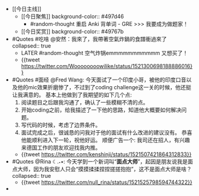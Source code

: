 - [[今日主线]]
	- [[今日聚焦]]
	  background-color:: #497d46
		- #random-thought 重启 Anki 背单词 - GRE >>> 我要成为做题家！
	- [[今日奖赏]]
	  background-color:: #49767b
- #Quotes #吃啥 @安然：我來了，我帶著空氣炸鍋的食譜衝過來了
  collapsed:: true
	- LATER #random-thought 空气炸锅emmmmmmmmmmm 又想买了！
	- {{tweet https://twitter.com/Woooooooowilike/status/1521300698188886016}}
- #Quotes #面经 @Fred Wang: 今天面试了一个印度小哥，被他的印度口音以及他的mic效果折磨惨了，不过到了coding challenge这一关的时候，他还挺让我满意的。 基本上他做到了我期望的如下几个点: 
  1. 阅读题目之后跟我沟通了，确认了一些模糊不清的点。
  2. 开始coding之前，给我描述了一下他的思路，知道他大概要如何解决问题。
  3. 写代码的时候，考虑了边界条件。
  4. 面试完成之后，很诚恳的问我对于他的面试有什么改进的建议没有。
  恭喜他能顺利进入下一轮，祝他好运。 顺便广告一个: 我司还在招人，有兴趣来德国工作的朋友欢迎找我内推。
	- {{tweet https://twitter.com/kenshinji/status/1521507421864312833}}
- #Quotes @Rina ☾.‎˖٭: 今天学到一个新词叫“**面点大师**”，起因是朋友说我是面点大师，因为我安慰人只会“摸摸揉揉捏捏搓搓抱抱”，这不是面点大师是啥？
  collapsed:: true
	- {{tweet https://twitter.com/null_rina/status/1521525798594744322}}
-